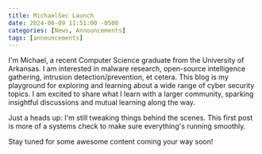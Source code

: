 ```yaml
---
title: MichaelSec Launch
date: 2024-06-09 11:51:00 -0500
categories: [News, Announcements]
tags: [announcements]
---
```


I'm Michael, a recent Computer Science graduate from the University of Arkansas. I am interested in malware research, open-source intelligence gathering, intrusion detection/prevention, et cetera. This blog is my playground for exploring and learning about a wide range of cyber security topics. I am excited to share what I learn with a larger community, sparking insightful discussions and mutual learning along the way.

Just a heads up: I'm still tweaking things behind the scenes. This first post is more of a systems check to make sure everything's running smoothly.

Stay tuned for some awesome content coming your way soon!
